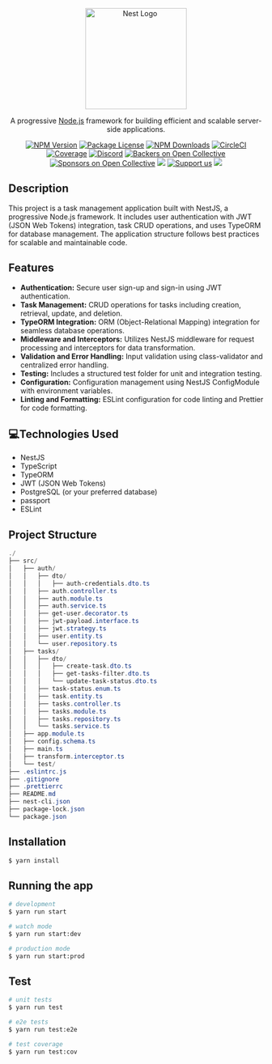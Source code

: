<p align="center">
  <a href="http://nestjs.com/" target="blank"><img src="https://nestjs.com/img/logo-small.svg" width="200" alt="Nest Logo" /></a>
</p>

[circleci-image]: https://img.shields.io/circleci/build/github/nestjs/nest/master?token=abc123def456
[circleci-url]: https://circleci.com/gh/nestjs/nest

  <p align="center">A progressive <a href="http://nodejs.org" target="_blank">Node.js</a> framework for building efficient and scalable server-side applications.</p>
    <p align="center">
<a href="https://www.npmjs.com/~nestjscore" target="_blank"><img src="https://img.shields.io/npm/v/@nestjs/core.svg" alt="NPM Version" /></a>
<a href="https://www.npmjs.com/~nestjscore" target="_blank"><img src="https://img.shields.io/npm/l/@nestjs/core.svg" alt="Package License" /></a>
<a href="https://www.npmjs.com/~nestjscore" target="_blank"><img src="https://img.shields.io/npm/dm/@nestjs/common.svg" alt="NPM Downloads" /></a>
<a href="https://circleci.com/gh/nestjs/nest" target="_blank"><img src="https://img.shields.io/circleci/build/github/nestjs/nest/master" alt="CircleCI" /></a>
<a href="https://coveralls.io/github/nestjs/nest?branch=master" target="_blank"><img src="https://coveralls.io/repos/github/nestjs/nest/badge.svg?branch=master#9" alt="Coverage" /></a>
<a href="https://discord.gg/G7Qnnhy" target="_blank"><img src="https://img.shields.io/badge/discord-online-brightgreen.svg" alt="Discord"/></a>
<a href="https://opencollective.com/nest#backer" target="_blank"><img src="https://opencollective.com/nest/backers/badge.svg" alt="Backers on Open Collective" /></a>
<a href="https://opencollective.com/nest#sponsor" target="_blank"><img src="https://opencollective.com/nest/sponsors/badge.svg" alt="Sponsors on Open Collective" /></a>
  <a href="https://paypal.me/kamilmysliwiec" target="_blank"><img src="https://img.shields.io/badge/Donate-PayPal-ff3f59.svg"/></a>
    <a href="https://opencollective.com/nest#sponsor"  target="_blank"><img src="https://img.shields.io/badge/Support%20us-Open%20Collective-41B883.svg" alt="Support us"></a>
  <a href="https://twitter.com/nestframework" target="_blank"><img src="https://img.shields.io/twitter/follow/nestframework.svg?style=social&label=Follow"></a>
</p>
  <!--[![Backers on Open Collective](https://opencollective.com/nest/backers/badge.svg)](https://opencollective.com/nest#backer)
  [![Sponsors on Open Collective](https://opencollective.com/nest/sponsors/badge.svg)](https://opencollective.com/nest#sponsor)-->

## Description
This project is a task management application built with NestJS, a progressive Node.js framework. It includes user authentication with JWT (JSON Web Tokens) integration, task CRUD operations, and uses TypeORM for database management. The application structure follows best practices for scalable and maintainable code.

## Features
- **Authentication:** Secure user sign-up and sign-in using JWT authentication.
- **Task Management:** CRUD operations for tasks including creation, retrieval, update, and deletion.
- **TypeORM Integration:** ORM (Object-Relational Mapping) integration for seamless database operations.
- **Middleware and Interceptors:** Utilizes NestJS middleware for request processing and interceptors for data transformation.
- **Validation and Error Handling:** Input validation using class-validator and centralized error handling.
- **Testing:** Includes a structured test folder for unit and integration testing.
- **Configuration:** Configuration management using NestJS ConfigModule with environment variables.
- **Linting and Formatting:** ESLint configuration for code linting and Prettier for code formatting.

## 💻Technologies Used
- NestJS
- TypeScript
- TypeORM
- JWT (JSON Web Tokens)
- PostgreSQL (or your preferred database)
- passport
- ESLint


## Project Structure
 ```powershell
./
├── src/
│   ├── auth/
│   │   ├── dto/
│   │   │   ├── auth-credentials.dto.ts
│   │   ├── auth.controller.ts
│   │   ├── auth.module.ts
│   │   ├── auth.service.ts
│   │   ├── get-user.decorator.ts
│   │   ├── jwt-payload.interface.ts
│   │   ├── jwt.strategy.ts
│   │   ├── user.entity.ts
│   │   └── user.repository.ts
│   ├── tasks/
│   │   ├── dto/
│   │   │   ├── create-task.dto.ts
│   │   │   ├── get-tasks-filter.dto.ts
│   │   │   └── update-task-status.dto.ts
│   │   ├── task-status.enum.ts
│   │   ├── task.entity.ts
│   │   ├── tasks.controller.ts
│   │   ├── tasks.module.ts
│   │   ├── tasks.repository.ts
│   │   └── tasks.service.ts
│   ├── app.module.ts
│   ├── config.schema.ts
│   ├── main.ts
│   ├── transform.interceptor.ts
│   └── test/
├── .eslintrc.js
├── .gitignore
├── .prettierrc
├── README.md
├── nest-cli.json
├── package-lock.json
└── package.json


```
## Installation

```bash
$ yarn install
```

## Running the app

```bash
# development
$ yarn run start

# watch mode
$ yarn run start:dev

# production mode
$ yarn run start:prod
```

## Test

```bash
# unit tests
$ yarn run test

# e2e tests
$ yarn run test:e2e

# test coverage
$ yarn run test:cov
```

